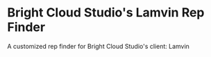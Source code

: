 # Bright Cloud Studio's Lamvin Rep Finder
A customized rep finder for Bright Cloud Studio's client: Lamvin
